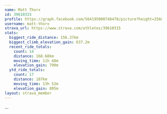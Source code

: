 ```yaml
---
name: Matt Thorx
id: 39610315
profile: https://graph.facebook.com/564195000748478/picture?height=256&width=256
username: matt-thorx
strava_url: https://www.strava.com/athletes/39610315
stats:
  biggest_ride_distance: 156.37km
  biggest_climb_elevation_gain: 637.2m
  recent_ride_totals:
    count: 14
    distance: 168.68km
    moving_time: 11h 48m
    elevation_gain: 790m
  ytd_ride_totals:
    count: 17
    distance: 187km
    moving_time: 13h 52m
    elevation_gain: 895m
layout: strava_member
--- 
```

...
